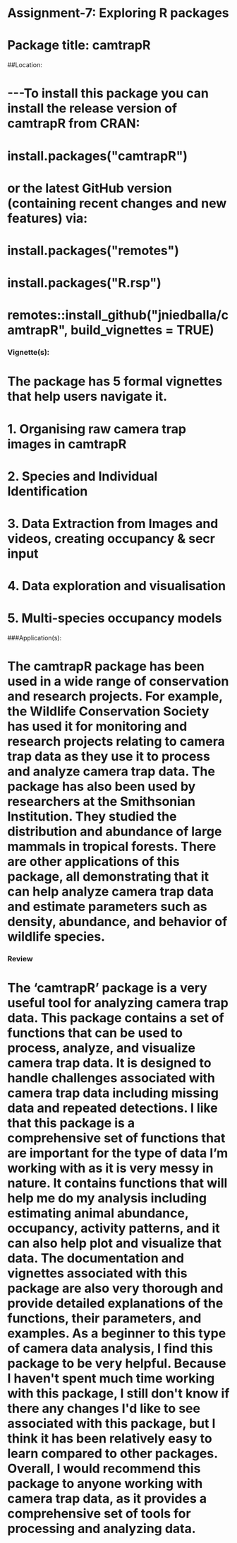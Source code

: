 # Assignment-7: Exploring R packages

# Package title: camtrapR

##Location: 
# ---To install this package you can install the release version of camtrapR from CRAN:
# install.packages("camtrapR")
# or the latest GitHub version (containing recent changes and new features) via:
# install.packages("remotes")
# install.packages("R.rsp")
# remotes::install_github("jniedballa/camtrapR", build_vignettes = TRUE)

### Vignette(s):
# The package has 5 formal vignettes that help users navigate it.
# 1. Organising raw camera trap images in camtrapR
# 2. Species and Individual Identification
# 3. Data Extraction from Images and videos, creating occupancy & secr input
# 4. Data exploration and visualisation
# 5. Multi-species occupancy models

###Application(s):
# The camtrapR package has been used in a wide range of conservation and research projects. For example, the Wildlife Conservation Society has used it for monitoring and research projects relating to camera trap data as they use it to process and analyze camera trap data. The package has also been used by researchers at the Smithsonian Institution. They studied the distribution and abundance of large mammals in tropical forests. There are other applications of this package, all demonstrating that it can help analyze camera trap data and estimate parameters such as density, abundance, and behavior of wildlife species.

### Review
# The ‘camtrapR’ package is a very useful tool for analyzing camera trap data. This package contains a set of functions that can be used to process, analyze, and visualize camera trap data. It is designed to handle challenges associated with camera trap data including missing data and repeated detections. I like that this package is a comprehensive set of functions that are important for the type of data I’m working with as it is very messy in nature. It contains functions that will help me do my analysis including estimating animal abundance, occupancy, activity patterns, and it can also help plot and visualize that data. The documentation and vignettes associated with this package are also very thorough and provide detailed explanations of the functions, their parameters, and examples. As a beginner to this type of camera data analysis, I find this package to be very helpful. Because I haven't spent much time working with this package, I still don't know if there any changes I'd like to see associated with this package, but I think it has been relatively easy to learn compared to other packages. Overall, I would recommend this package to anyone working with camera trap data, as it provides a comprehensive set of tools for processing and analyzing data.

